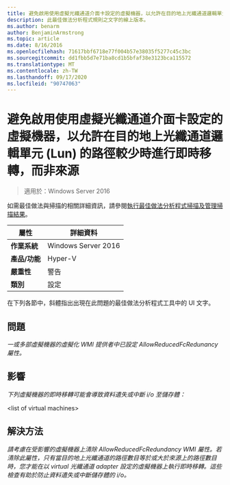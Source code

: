 ```yaml
---
title: 避免啟用使用虛擬光纖通道介面卡設定的虛擬機器，以允許在目的地上光纖通道邏輯單元 (Lun) 的路徑較少時進行即時移轉，而非來源
description: 此最佳做法分析程式規則之文字的線上版本。
ms.author: benarm
author: BenjaminArmstrong
ms.topic: article
ms.date: 8/16/2016
ms.openlocfilehash: 71617bbf6718e77f004b57e38035f5277c45c3bc
ms.sourcegitcommit: dd1fbb5d7e71ba8cd1b5bfaf38e3123bca115572
ms.translationtype: MT
ms.contentlocale: zh-TW
ms.lasthandoff: 09/17/2020
ms.locfileid: "90747063"
---
```

# <a name="avoid-enabling-virtual-machines-configured-with-virtual-fibre-channel-adapters-to-allow-live-migrations-when-there-are-fewer-paths-to-fibre-channel-logical-units-luns-on-the-destination-than-on-the-source"></a>避免啟用使用虛擬光纖通道介面卡設定的虛擬機器，以允許在目的地上光纖通道邏輯單元 (Lun) 的路徑較少時進行即時移轉，而非來源

>適用於：Windows Server 2016

如需最佳做法與掃描的相關詳細資訊，請參閱[執行最佳做法分析程式掃描及管理掃描結果](https://go.microsoft.com/fwlink/p/?LinkID=223177)。

|屬性|詳細資料|
|-|-|
|**作業系統**|Windows Server 2016|
|**產品/功能**|Hyper-V|
|**嚴重性**|警告|
|**類別**|設定|

在下列各節中，斜體指出出現在此問題的最佳做法分析程式工具中的 UI 文字。

## <a name="issue"></a>**問題**
*一或多部虛擬機器的虛擬化 WMI 提供者中已設定 AllowReducedFcRedunancy 屬性。*

## <a name="impact"></a>**影響**
*下列虛擬機器的即時移轉可能會導致資料遺失或中斷 i/o 至儲存體：*

\<list of virtual machines>

## <a name="resolution"></a>**解決方法**
*請考慮在受影響的虛擬機器上清除 AllowReducedFcRedundancy WMI 屬性。若清除此屬性，只有當目的地上光纖通道的路徑數目等於或大於來源上的路徑數目時，您才能在以 virtual 光纖通道 adapter 設定的虛擬機器上執行即時移轉。這些檢查有助於防止資料遺失或中斷儲存體的 i/o。*